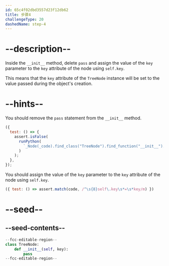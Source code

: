 ```yaml
---
id: 65c4f02dbd3557d23f12db62
title: 步骤4
challengeType: 20
dashedName: step-4
---
```


# --description--

Inside the `__init__` method, delete `pass` and assign the value of the `key` parameter to the `key` attribute of the node using `self.key`.

This means that the `key` attribute of the `TreeNode` instance will be set to the value passed during the object's creation.

# --hints--

You should remove the `pass` statement from the `__init__` method.

```js
({
  test: () => {
    assert.isFalse(
      runPython(
        `_Node(_code).find_class("TreeNode").find_function("__init__").has_pass()`
      )
    );
  },
});

```

You should assign the value of the `key` parameter to the `key` attribute of the node using `self.key`.

```js
({ test: () => assert.match(code, /^\s{8}self\.key\s*=\s*key/m) })
```

# --seed--

## --seed-contents--

```py
--fcc-editable-region--
class TreeNode:
    def __init__(self, key):
        pass
--fcc-editable-region--
```
